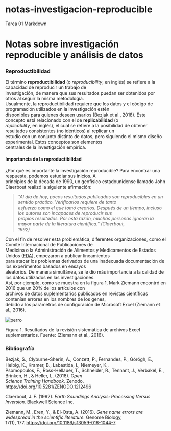 # notas-investigacion-reproducible
Tarea 01 Markdown

# Notas sobre investigación reproducible y análisis de datos
### Reproductibilidad

El término **reproductibilidad** (o *reproducibility*, en inglés) se refiere a la capacidad de reproducir un trabajo de   
investigación, de manera que sus resultados puedan ser obtenidos por otros al seguir la misma metodología.  
Usualmente, la reproductibilidad requiere que los datos y el código de programación utilizados en la investigación estén  
disponibles para quienes deseen usarlos (Bezjak et al., 2018). Este concepto está relacionado con el de **replicabilidad** (o  
_replicability_, en inglés), el cual se refiere a la posibilidad de obtener resultados consistentes (no idénticos) al replicar un  
estudio con un conjunto distinto de datos, pero siguiendo el mismo diseño experimental. Estos conceptos son elementos  
centrales de la investigación empírica.  

#### Importancia de la reproductibilidad

¿Por qué es importante la investigación reproducible? Para encontrar una respuesta, podemos estudiar sus inicios. A  
principios de la década de 1990, un geofísico estadounidense llamado John Claerbout realizó la siguiente afirmación:  

>    _"Al día de hoy, pocos resultados publicados son reproducibles en un sentido práctico. Verificarlos requiere de tanto  
esfuerzo como el que tomó crearlos. Después de un tiempo, incluso los autores son incapaces de reproducir sus  
propios resultados. Por esta razón, muchas personas ignoran la mayor parte de la literatura científica." (Claerbout,  
>1992)_

Con el fin de resolver esta problemática, diferentes organizaciones, como el Comité Internacional de Publicaciones de  
Medicina o la Administración de Alimentos y Medicamentos de Estados Unidos ([FDA](https://www.fda.gov/)), empezaron a publicar lineamientos  
para atacar los problemas derivados de una inadecuada documentación de los experimentos basados en ensayos  
aleatorios. De manera simultánea, se le dio más importancia a la calidad de los datos utilizados en las investigaciones.  
Así, por ejemplo, como se muestra en la figura 1, Mark Ziemann encontró en 2016 que un 20% de los artículos con  
archivos de datos suplementarios publicados en revistas científicas contenían errores en los nombres de los genes,  
debido a los parámetros de configuración de Microsoft Excel (Ziemann et al., 2016).

![perro](https://ichef.bbci.co.uk/news/800/cpsprodpb/15665/production/_107435678_perro1.jpg)

Figura 1. Resultados de la revisión sistemática de archivos Excel suplementarios. Fuente: (Ziemann et al., 2016).

### Bibliografía

Bezjak, S., Clyburne-Sherin, A., Conzett, P., Fernandes, P., Görögh, E., Helbig, K., Kramer, B., Labastida, I., Niemeyer, K.,  
Psomopoulos, F., Ross-Hellauer, T., Schneider, R., Tennant, J., Verbakel, E., Brinken, H., & Heller, L. (2018). _Open  
Science Training Handbook._ Zenodo. https://doi.org/10.5281/ZENODO.1212496

Claerbout, J. F. (1992). _Earth Soundings Analysis: Processing Versus Inversion._ Blackwell Science Inc.

Ziemann, M., Eren, Y., & El-Osta, A. (2016). _Gene name errors are widespread in the scientific literature._ Genome Biology,  
17(1), 177. https://doi.org/10.1186/s13059-016-1044-7

